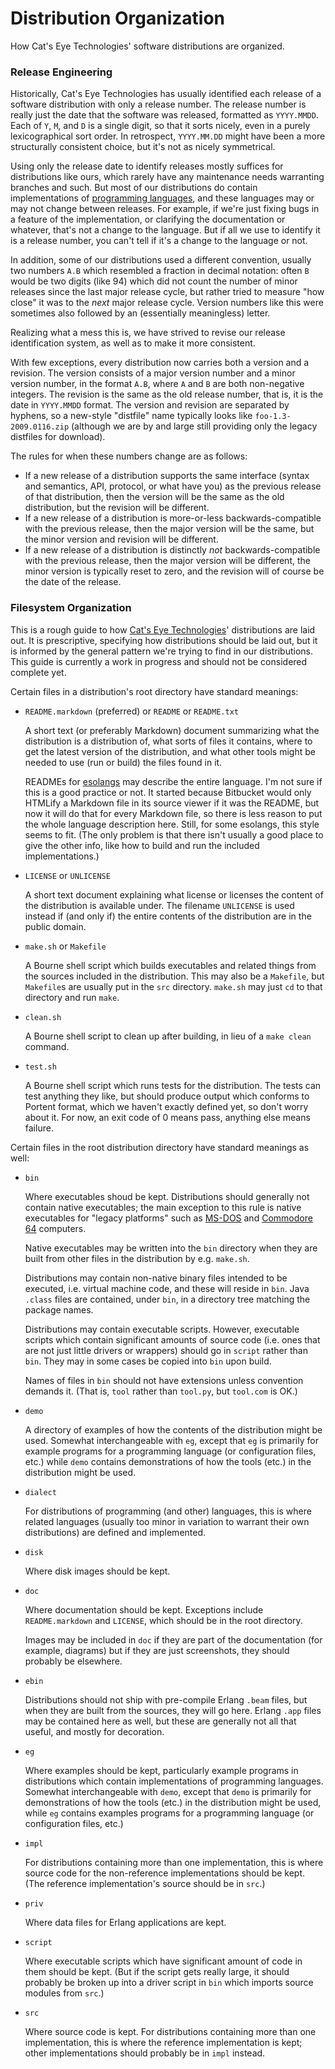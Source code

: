 Distribution Organization
=========================

How Cat's Eye Technologies' software distributions are organized.

### Release Engineering

Historically, Cat's Eye Technologies has usually identified each release
of a software distribution with only a release number. The release number is
really just the date that the software was released, formatted as
`YYYY.MMDD`. Each of `Y`, `M`, and `D` is a single digit, so that it
sorts nicely, even in a purely lexicographical sort order. In
retrospect, `YYYY.MM.DD` might have been a more structurally consistent
choice, but it's not as nicely symmetrical.

Using only the release date to identify releases mostly suffices for
distributions like ours, which rarely have any maintenance needs warranting
branches and such. But most of our distributions do contain implementations of
[programming languages][],
and these languages may or may not change
between releases. For example, if we're just fixing bugs in a feature of
the implementation, or clarifying the documentation or whatever, that's
not a change to the language. But if all we use to identify it is a
release number, you can't tell if it's a change to the language or not.

In addition, some of our distributions used a different convention, usually
two numbers `A.B` which resembled a fraction in decimal notation: often
`B` would be two digits (like 94) which did not count the number of
minor releases since the last major release cycle, but rather tried to
measure "how close" it was to the *next* major release cycle. Version
numbers like this were sometimes also followed by an (essentially
meaningless) letter.

Realizing what a mess this is, we have strived to revise our release
identification system, as well as to make it more consistent.

With few exceptions, every distribution now carries both a version and a
revision. The version consists of a major version number and a minor
version number, in the format `A.B`, where `A` and `B` are both
non-negative integers. The revision is the same as the old release
number, that is, it is the date in `YYYY.MMDD` format. The version and
revision are separated by hyphens, so a new-style "distfile" name
typically looks like `foo-1.3-2009.0116.zip` (although we are by and
large still providing only the legacy distfiles for download).

The rules for when these numbers change are as follows:

-   If a new release of a distribution supports the same interface
    (syntax and semantics, API, protocol, or what have you) as the
    previous release of that distribution, then the version
    will be the same as the old distribution, but the revision will be
    different.
-   If a new release of a distribution is more-or-less backwards-compatible
    with the previous release, then the major version will be the same,
    but the minor version and revision will be different.
-   If a new release of a distribution is distinctly *not*
    backwards-compatible with the previous release, then the major
    version will be different, the minor version is typically reset to
    zero, and the revision will of course be the date of the release.

### Filesystem Organization

This is a rough guide to how [Cat's Eye Technologies][]' distributions
are laid out.  It is prescriptive,
specifying how distributions should be laid out, but it is informed by
the general pattern we're trying to find in our distributions.  This
guide is currently a work in progress and should not be considered
complete yet.

Certain files in a distribution's root directory have standard meanings:
    
-   `README.markdown` (preferred) or `README` or `README.txt`
    
    A short text (or preferably Markdown) document summarizing what the
    distribution is a distribution of, what sorts of files it contains,
    where to get the latest version of the distribution, and what other
    tools might be needed to use (run or build) the files found in it.
    
    READMEs for [esolangs][] may describe the entire language.
    I'm not sure if this is a good practice or not.
    It started because Bitbucket would only HTMLify
    a Markdown file in its source viewer if it was the README, but now
    it will do that for every Markdown file, so there is less reason to
    put the whole language description here.  Still, for some esolangs,
    this style seems to fit.  (The only problem is that there isn't
    usually a good place to give the other info, like how to build and
    run the included implementations.)
    
-   `LICENSE` or `UNLICENSE`
    
    A short text document explaining what license or licenses the
    content of the distribution is available under.  The filename
    `UNLICENSE` is used instead if (and only if) the entire contents of
    the distribution are in the public domain.

-   `make.sh` or `Makefile`
    
    A Bourne shell script which builds executables and related things
    from the sources included in the distribution.  This may also be
    a `Makefile`, but `Makefile`s are usually put in the `src`
    directory.  `make.sh` may just `cd` to that directory and run `make`.

-   `clean.sh`
    
    A Bourne shell script to clean up after building, in lieu of a
    `make clean` command.

-   `test.sh`
    
    A Bourne shell script which runs tests for the distribution.  The
    tests can test anything they like, but should produce output which
    conforms to Portent format, which we haven't exactly defined yet, so
    don't worry about it.  For now, an exit code of 0 means pass,
    anything else means failure.

Certain files in the root distribution directory have standard meanings as
well:

-   `bin`
    
    Where executables shoud be kept.  Distributions should generally not
    contain native executables; the main exception to this rule is native
    executables for "legacy platforms" such as [MS-DOS][] and
    [Commodore 64][] computers.
    
    Native executables may be written into the `bin` directory when they
    are built from other files in the distribution by e.g. `make.sh`.
    
    Distributions may contain non-native binary files intended to be
    executed, i.e. virtual machine code, and these will reside in `bin`.
    Java `.class` files are contained, under `bin`, in a directory tree
    matching the package names.
    
    Distributions may contain executable scripts.  However, executable
    scripts which contain significant amounts of source code (i.e. ones
    that are not just little drivers or wrappers) should go in `script`
    rather than `bin`.  They may in some cases be copied into `bin` upon
    build.
    
    Names of files in `bin` should not have extensions unless convention
    demands it.  (That is, `tool` rather than `tool.py`, but `tool.com`
    is OK.)
    
-   `demo`
    
    A directory of examples of how the contents of the distribution might
    be used.  Somewhat interchangeable with `eg`, except that `eg` is
    primarily for example programs for a programming language
    (or configuration files, etc.) while `demo` contains demonstrations
    of how the tools (etc.) in the distribution might be used.
    
-   `dialect`
    
    For distributions of programming (and other) languages, this is
    where related languages (usually too minor in variation to warrant
    their own distributions) are defined and implemented.
    
-   `disk`
    
    Where disk images should be kept.

-   `doc`
    
    Where documentation should be kept.  Exceptions include
    `README.markdown` and `LICENSE`, which should be in the root
    directory.
    
    Images may be included in `doc` if they are part of the
    documentation (for example, diagrams) but if they are just
    screenshots, they should probably be elsewhere.

-   `ebin`
    
    Distributions should not ship with pre-compile Erlang `.beam` files,
    but when they are built from the sources, they will go here.  Erlang
    `.app` files may be contained here as well, but these are generally
    not all that useful, and mostly for decoration.
    
-   `eg`
    
    Where examples should be kept, particularly example programs
    in distributions which contain implementations of programming
    languages.  Somewhat interchangeable with `demo`, except that `demo`
    is primarily for demonstrations of how the tools (etc.) in the
    distribution might be used, while `eg` contains examples programs
    for a programming language (or configuration files, etc.)
    
-   `impl`
    
    For distributions containing more than one implementation, this is
    where source code for the non-reference implementations should be
    kept.  (The reference implementation's source should be in `src`.)
    
-   `priv`
    
    Where data files for Erlang applications are kept.
    
-   `script`
    
    Where executable scripts which have significant amount of code in
    them should be kept.  (But if the script gets really large, it should
    probably be broken up into a driver script in `bin` which imports
    source modules from `src`.)
    
-   `src`
    
    Where source code is kept.  For distributions containing more than
    one implementation, this is where the reference implementation is
    kept; other implementations should probably be in `impl` instead.

[programming languages]: http://catseye.tc/article/Languages.md
[esolangs]: ../article/General%20Information.md#esolang
[Cat's Eye Technologies]: ../article/General%20Information.md#cats-eye-technologies
[MS-DOS]: ../article/Retrocomputing.md#ms-dos
[Commodore 64]: ../article/Retrocomputing.md#commodore-64

